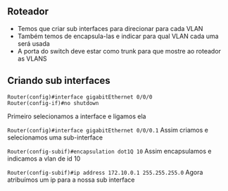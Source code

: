 ## Roteador 
- Temos que criar sub interfaces para direcionar para cada VLAN
- Também temos de encapsula-las e indicar para qual VLAN cada uma será usada
- A porta do switch deve estar como trunk para que mostre ao roteador as VLANS

## Criando sub interfaces
```
Router(config)#interface gigabitEthernet 0/0/0
Router(config-if)#no shutdown
```
Primeiro selecionamos a interface e ligamos ela

`Router(config)#interface gigabitEthernet 0/0/0.1`
Assim criamos e selecionamos uma sub-interface

`Router(config-subif)#encapsulation dot1Q 10`
Assim encapsulamos e indicamos a vlan de id 10

`Router(config-subif)#ip address 172.10.0.1 255.255.255.0`
Agora atribuímos um ip para a nossa sub interface